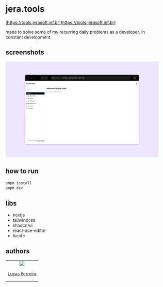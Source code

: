 # jera.tools

[https://tools.jerasoft.inf.br](https://tools.jerasoft.inf.br)

made to solve some of my recurring daily problems as a developer. in constant development.

## screenshots

![jera.tools](./screenshot.png)

## how to run

```bash
pnpm install
pnpm dev
```

## libs

- nextjs
- tailwindcss
- shadcn/ui
- react-ace-editor
- lucide

## authors

<table>
  <tbody>
    <td align="center">
      <a href="https://github.com/luccasfr">
        <img src="https://github.com/luccasfr.png?size=100" />
        <p>Lucas Ferreira</p>
      </a>
    </td>
  </tbody>
</table>
